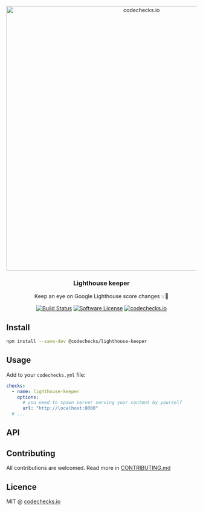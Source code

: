 <p align="center">
  <img src="./meta/check.png" width="700" alt="codechecks.io">
  <h3 align="center">Lighthouse keeper</h3>
  <p align="center">Keep an eye on Google Lighthouse score changes 💡👀</p>

  <p align="center">
    <a href="https://circleci.com/gh/codechecks/lighthouse-keeper"><img alt="Build Status" src="https://circleci.com/gh/codechecks/lighthouse-keeper/tree/master.svg?style=svg"></a>
    <a href="/package.json"><img alt="Software License" src="https://img.shields.io/badge/license-MIT-brightgreen.svg?style=flat-square"></a>
    <a href="https://codechecks.io"><img src="https://raw.githubusercontent.com/codechecks/docs/master/images/badges/badge-default.svg?sanitize=true" alt="codechecks.io"></a>
  </p>
</p>

## Install

```sh
npm install --save-dev @codechecks/lighthouse-keeper
```

## Usage

Add to your `codechecks.yml` file:

```yml
checks:
  - name: lighthouse-keeper
    options:
      # you need to spawn server serving your content by yourself
      url: "http://localhost:8080"
  # ...
```

## API

## Contributing

All contributions are welcomed. Read more in [CONTRIBUTING.md](./CONTRIBUTING.md)

## Licence

MIT @ [codechecks.io](https://codechecks.io)
